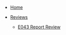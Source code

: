 <!-- docs/_sidebar.md -->

* [Home](/)

* [Reviews](/reviews/)

    * [E043 Report Review](/reviews/E043-report_review.md "First draft of LNEC's in-lab tests report")